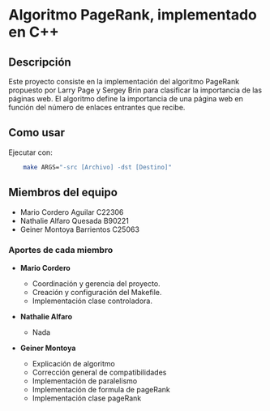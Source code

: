 # Algoritmo PageRank, implementado en C++
## Descripción
Este proyecto consiste en la implementación del algoritmo PageRank propuesto por Larry Page y Sergey Brin para clasificar la importancia de las páginas web. El algoritmo define la importancia de una página web en función del número de enlaces entrantes que recibe.

## Como usar


Ejecutar con:
```bash
    make ARGS="-src [Archivo] -dst [Destino]"
```

## Miembros del equipo
- Mario Cordero Aguilar C22306
- Nathalie Alfaro Quesada B90221
- Geiner Montoya Barrientos C25063

### Aportes de cada miembro
- **Mario Cordero**
  - Coordinación y gerencia del proyecto.
  - Creación y configuración del Makefile.
  - Implementación clase controladora.


- **Nathalie Alfaro**
  - Nada

- **Geiner Montoya**
  - Explicación de algoritmo
  - Corrección general de compatibilidades
  - Implementación de paralelismo
  - Implementación de formula de pageRank
  - Implementación clase pageRank